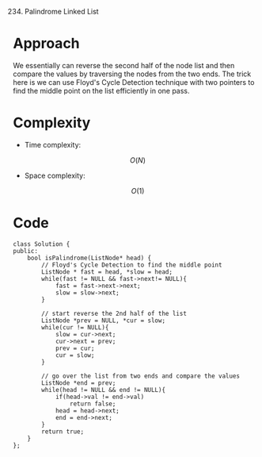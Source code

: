 234. Palindrome Linked List

# Approach
<!-- Describe your approach to solving the problem. -->
We essentially can reverse the second half of the node list and then compare the values by traversing the nodes from the two ends. The trick here is we can use Floyd's Cycle Detection technique with two pointers to find the middle point on the list efficiently in one pass.

# Complexity
- Time complexity:
<!-- Add your time complexity here, e.g. $$O(n)$$ -->
$$O(N)$$
- Space complexity:
<!-- Add your space complexity here, e.g. $$O(n)$$ -->
$$O(1)$$
# Code
```
class Solution {
public:
    bool isPalindrome(ListNode* head) {
        // Floyd's Cycle Detection to find the middle point
        ListNode * fast = head, *slow = head;
        while(fast != NULL && fast->next!= NULL){
            fast = fast->next->next;
            slow = slow->next;
        }

        // start reverse the 2nd half of the list 
        ListNode *prev = NULL, *cur = slow;
        while(cur != NULL){
            slow = cur->next;
            cur->next = prev;
            prev = cur;
            cur = slow;
        }

        // go over the list from two ends and compare the values
        ListNode *end = prev;
        while(head != NULL && end != NULL){
            if(head->val != end->val)
                return false;
            head = head->next;
            end = end->next;
        }
        return true;
    }
};
```